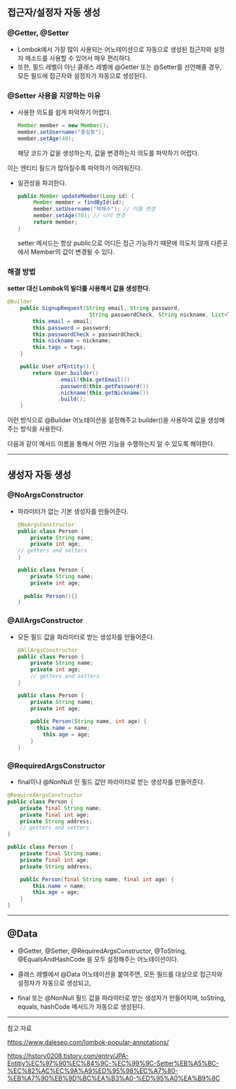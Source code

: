 ## 접근자/설정자 자동 생성
### @Getter, @Setter

- Lombok에서 가장 많이 사용되는 어노테이션으로 자동으로 생성된 접근자와 설정자 메소드를 사용할 수 있어서 매우 편리하다.
- 또한, 필드 레벨이 아닌 클래스 레벨에 @Getter 또는 @Setter를 선언해줄 경우, 모든 필드에 접근자와 설정자가 자동으로 생성된다.

### @Setter 사용을 지양하는 이유

- 사용한 의도를 쉽게 파악하기 어렵다.
  
  ```JAVA
  Member member = new Member();
  member.setUsername("홍길동");
  member.setAge(40);
  ```
  해당 코드가 값을 생성하는지, 값을 변경하는지 의도를 파악하기 어렵다.

이는 엔티티 필드가 많아질수록 파악하기 어려워진다.

- 일관성을 파괴한다.
  
  ```JAVA
  public Member updateMember(Long id) {
       Member member = findById(id);
       member.setUsername("박해수"); // 이름 변경
       member.setAge(70); // 나이 변경
       return member;
  }
  ```
  setter 메서드는 항상 public으로 어디든 접근 가능하기 때문에 의도치 않게 다른곳에서 Member의 값이 변경될 수 있다.

### 해결 방법

**setter 대신 Lombok의 빌더를 사용해서 값을 생성한다.**

```JAVA
@Builder
    public SignupRequest(String email, String password,
                          String passwordCheck, String nickname, List<TagOption> tags) {
        this.email = email;
        this.password = password;
        this.passwordCheck = passwordCheck;
        this.nickname = nickname;
        this.tags = tags;
    }

    public User ofEntity() {
        return User.builder()
                .email(this.getEmail())
                .password(this.getPassword())
                .nickname(this.getNickname())
                .build();
    }
```
이런 방식으로 @Builder 어노테이션을 설정해주고 builder()을 사용하여 값을 생성해주는 방식을 사용한다.

다음과 같이 메서드 이름을 통해서 어떤 기능을 수행하는지 알 수 있도록 해야한다.

-------

## 생성자 자동 생성
### @NoArgsConstructor

- 파라미터가 없는 기본 생성자를 만들어준다.

  ```JAVA
  @NoArgsConstructor
  public class Person {
      private String name;
      private int age;
  // getters and setters
  }
  ```

  ```JAVA
  public class Person {
      private String name;
      private int age;
      
  	public Person(){}
  }
  ```

### @AllArgsConstructor

- 모든 필드 값을 파라미터로 받는 생성자를 만들어준다.

  ```JAVA
  @AllArgsConstructor
  public class Person {
      private String name;
      private int age;
      // getters and setters
  }
  ```
  
  ```JAVA
  public class Person {
      private String name;
      private int age;
  	
      public Person(String name, int age) {
      	this.name = name;
          this.age = age;
      }
  }
  ```

### @RequiredArgsConstructor

- final이나 @NonNull 인 필드 값만 파라미터로 받는 생성자를 만들어준다.

```JAVA
@RequiredArgsConstructor
public class Person {
    private final String name;
    private final int age;
    private String address;
    // getters and setters
}
```
```JAVA
public class Person {
    private final String name;
    private final int age;
    private String address;

	public Person(final String name, final int age) {
    	this.name = name;
        this.age = age;
    }
}
```

---------

## @Data

- @Getter, @Setter, @RequiredArgsConstructor, @ToString, @EqualsAndHashCode 을 모두 설정해주는 어노테이션이다.

- 클래스 레벨에서 @Data 어노테이션을 붙여주면, 모든 필드를 대상으로 접근자와 설정자가 자동으로 생성되고,

- final 또는 @NonNull 필드 값을 파라미터로 받는 생성자가 만들어지며, toString, equals, hashCode 메서드가 자동으로 생성된다.

------
참고 자료

https://www.daleseo.com/lombok-popular-annotations/

https://hstory0208.tistory.com/entry/JPA-Entitiy%EC%97%90%EC%84%9C-%EC%99%9C-Setter%EB%A5%BC-%EC%82%AC%EC%9A%A9%ED%95%98%EC%A7%80-%EB%A7%90%EB%9D%BC%EA%B3%A0-%ED%95%A0%EA%B9%8C
